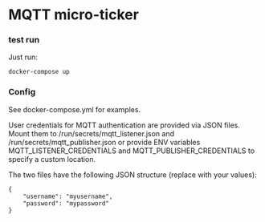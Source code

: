# MQTT micro-ticker #

### test run ###

Just run:
```
docker-compose up
```
### Config ###

See docker-compose.yml for examples.

User credentials for MQTT authentication are provided via JSON files. Mount
them to /run/secrets/mqtt_listener.json and /run/secrets/mqtt_publisher.json or
provide ENV variables MQTT_LISTENER_CREDENTIALS and MQTT_PUBLISHER_CREDENTIALS
to specify a custom location.

The two files have the following JSON structure (replace with your values):
```
{
    "username": "myusername",
    "password": "mypassword"
}
```

